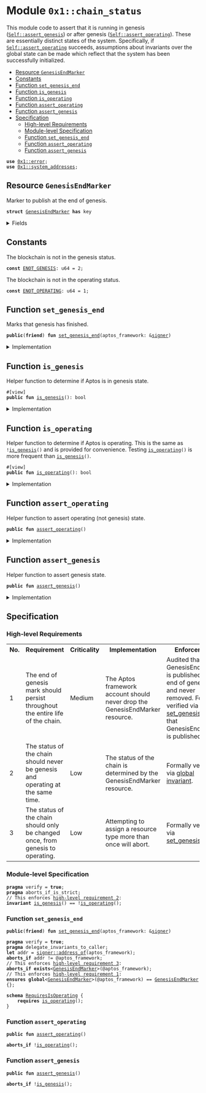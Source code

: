 
<a id="0x1_chain_status"></a>

# Module `0x1::chain_status`

This module code to assert that it is running in genesis (<code><a href="chain_status.md#0x1_chain_status_assert_genesis">Self::assert_genesis</a></code>) or after
genesis (<code><a href="chain_status.md#0x1_chain_status_assert_operating">Self::assert_operating</a></code>). These are essentially distinct states of the system. Specifically,
if <code><a href="chain_status.md#0x1_chain_status_assert_operating">Self::assert_operating</a></code> succeeds, assumptions about invariants over the global state can be made
which reflect that the system has been successfully initialized.


-  [Resource `GenesisEndMarker`](#0x1_chain_status_GenesisEndMarker)
-  [Constants](#@Constants_0)
-  [Function `set_genesis_end`](#0x1_chain_status_set_genesis_end)
-  [Function `is_genesis`](#0x1_chain_status_is_genesis)
-  [Function `is_operating`](#0x1_chain_status_is_operating)
-  [Function `assert_operating`](#0x1_chain_status_assert_operating)
-  [Function `assert_genesis`](#0x1_chain_status_assert_genesis)
-  [Specification](#@Specification_1)
    -  [High-level Requirements](#high-level-req)
    -  [Module-level Specification](#module-level-spec)
    -  [Function `set_genesis_end`](#@Specification_1_set_genesis_end)
    -  [Function `assert_operating`](#@Specification_1_assert_operating)
    -  [Function `assert_genesis`](#@Specification_1_assert_genesis)


<pre><code><b>use</b> <a href="../../aptos-stdlib/../move-stdlib/tests/compiler-v2-doc/error.md#0x1_error">0x1::error</a>;
<b>use</b> <a href="system_addresses.md#0x1_system_addresses">0x1::system_addresses</a>;
</code></pre>



<a id="0x1_chain_status_GenesisEndMarker"></a>

## Resource `GenesisEndMarker`

Marker to publish at the end of genesis.


<pre><code><b>struct</b> <a href="chain_status.md#0x1_chain_status_GenesisEndMarker">GenesisEndMarker</a> <b>has</b> key
</code></pre>



<details>
<summary>Fields</summary>


<dl>
<dt>
<code>dummy_field: bool</code>
</dt>
<dd>

</dd>
</dl>


</details>

<a id="@Constants_0"></a>

## Constants


<a id="0x1_chain_status_ENOT_GENESIS"></a>

The blockchain is not in the genesis status.


<pre><code><b>const</b> <a href="chain_status.md#0x1_chain_status_ENOT_GENESIS">ENOT_GENESIS</a>: u64 = 2;
</code></pre>



<a id="0x1_chain_status_ENOT_OPERATING"></a>

The blockchain is not in the operating status.


<pre><code><b>const</b> <a href="chain_status.md#0x1_chain_status_ENOT_OPERATING">ENOT_OPERATING</a>: u64 = 1;
</code></pre>



<a id="0x1_chain_status_set_genesis_end"></a>

## Function `set_genesis_end`

Marks that genesis has finished.


<pre><code><b>public</b>(<b>friend</b>) <b>fun</b> <a href="chain_status.md#0x1_chain_status_set_genesis_end">set_genesis_end</a>(aptos_framework: &<a href="../../aptos-stdlib/../move-stdlib/tests/compiler-v2-doc/signer.md#0x1_signer">signer</a>)
</code></pre>



<details>
<summary>Implementation</summary>


<pre><code><b>public</b>(<b>friend</b>) <b>fun</b> <a href="chain_status.md#0x1_chain_status_set_genesis_end">set_genesis_end</a>(aptos_framework: &<a href="../../aptos-stdlib/../move-stdlib/tests/compiler-v2-doc/signer.md#0x1_signer">signer</a>) {
    <a href="system_addresses.md#0x1_system_addresses_assert_aptos_framework">system_addresses::assert_aptos_framework</a>(aptos_framework);
    <b>move_to</b>(aptos_framework, <a href="chain_status.md#0x1_chain_status_GenesisEndMarker">GenesisEndMarker</a> {});
}
</code></pre>



</details>

<a id="0x1_chain_status_is_genesis"></a>

## Function `is_genesis`

Helper function to determine if Aptos is in genesis state.


<pre><code>#[view]
<b>public</b> <b>fun</b> <a href="chain_status.md#0x1_chain_status_is_genesis">is_genesis</a>(): bool
</code></pre>



<details>
<summary>Implementation</summary>


<pre><code><b>public</b> <b>fun</b> <a href="chain_status.md#0x1_chain_status_is_genesis">is_genesis</a>(): bool {
    !<b>exists</b>&lt;<a href="chain_status.md#0x1_chain_status_GenesisEndMarker">GenesisEndMarker</a>&gt;(@aptos_framework)
}
</code></pre>



</details>

<a id="0x1_chain_status_is_operating"></a>

## Function `is_operating`

Helper function to determine if Aptos is operating. This is
the same as <code>!<a href="chain_status.md#0x1_chain_status_is_genesis">is_genesis</a>()</code> and is provided for convenience.
Testing <code><a href="chain_status.md#0x1_chain_status_is_operating">is_operating</a>()</code> is more frequent than <code><a href="chain_status.md#0x1_chain_status_is_genesis">is_genesis</a>()</code>.


<pre><code>#[view]
<b>public</b> <b>fun</b> <a href="chain_status.md#0x1_chain_status_is_operating">is_operating</a>(): bool
</code></pre>



<details>
<summary>Implementation</summary>


<pre><code><b>public</b> <b>fun</b> <a href="chain_status.md#0x1_chain_status_is_operating">is_operating</a>(): bool {
    <b>exists</b>&lt;<a href="chain_status.md#0x1_chain_status_GenesisEndMarker">GenesisEndMarker</a>&gt;(@aptos_framework)
}
</code></pre>



</details>

<a id="0x1_chain_status_assert_operating"></a>

## Function `assert_operating`

Helper function to assert operating (not genesis) state.


<pre><code><b>public</b> <b>fun</b> <a href="chain_status.md#0x1_chain_status_assert_operating">assert_operating</a>()
</code></pre>



<details>
<summary>Implementation</summary>


<pre><code><b>public</b> <b>fun</b> <a href="chain_status.md#0x1_chain_status_assert_operating">assert_operating</a>() {
    <b>assert</b>!(<a href="chain_status.md#0x1_chain_status_is_operating">is_operating</a>(), <a href="../../aptos-stdlib/../move-stdlib/tests/compiler-v2-doc/error.md#0x1_error_invalid_state">error::invalid_state</a>(<a href="chain_status.md#0x1_chain_status_ENOT_OPERATING">ENOT_OPERATING</a>));
}
</code></pre>



</details>

<a id="0x1_chain_status_assert_genesis"></a>

## Function `assert_genesis`

Helper function to assert genesis state.


<pre><code><b>public</b> <b>fun</b> <a href="chain_status.md#0x1_chain_status_assert_genesis">assert_genesis</a>()
</code></pre>



<details>
<summary>Implementation</summary>


<pre><code><b>public</b> <b>fun</b> <a href="chain_status.md#0x1_chain_status_assert_genesis">assert_genesis</a>() {
    <b>assert</b>!(<a href="chain_status.md#0x1_chain_status_is_genesis">is_genesis</a>(), <a href="../../aptos-stdlib/../move-stdlib/tests/compiler-v2-doc/error.md#0x1_error_invalid_state">error::invalid_state</a>(<a href="chain_status.md#0x1_chain_status_ENOT_OPERATING">ENOT_OPERATING</a>));
}
</code></pre>



</details>

<a id="@Specification_1"></a>

## Specification




<a id="high-level-req"></a>

### High-level Requirements

<table>
<tr>
<th>No.</th><th>Requirement</th><th>Criticality</th><th>Implementation</th><th>Enforcement</th>
</tr>

<tr>
<td>1</td>
<td>The end of genesis mark should persist throughout the entire life of the chain.</td>
<td>Medium</td>
<td>The Aptos framework account should never drop the GenesisEndMarker resource.</td>
<td>Audited that GenesisEndMarker is published at the end of genesis and never removed. Formally verified via <a href="#high-level-req-1">set_genesis_end</a> that GenesisEndMarker is published.</td>
</tr>

<tr>
<td>2</td>
<td>The status of the chain should never be genesis and operating at the same time.</td>
<td>Low</td>
<td>The status of the chain is determined by the GenesisEndMarker resource.</td>
<td>Formally verified via <a href="#high-level-req-2">global invariant</a>.</td>
</tr>

<tr>
<td>3</td>
<td>The status of the chain should only be changed once, from genesis to operating.</td>
<td>Low</td>
<td>Attempting to assign a resource type more than once will abort.</td>
<td>Formally verified via <a href="#high-level-req-3">set_genesis_end</a>.</td>
</tr>

</table>




<a id="module-level-spec"></a>

### Module-level Specification


<pre><code><b>pragma</b> verify = <b>true</b>;
<b>pragma</b> aborts_if_is_strict;
// This enforces <a id="high-level-req-2" href="#high-level-req">high-level requirement 2</a>:
<b>invariant</b> <a href="chain_status.md#0x1_chain_status_is_genesis">is_genesis</a>() == !<a href="chain_status.md#0x1_chain_status_is_operating">is_operating</a>();
</code></pre>



<a id="@Specification_1_set_genesis_end"></a>

### Function `set_genesis_end`


<pre><code><b>public</b>(<b>friend</b>) <b>fun</b> <a href="chain_status.md#0x1_chain_status_set_genesis_end">set_genesis_end</a>(aptos_framework: &<a href="../../aptos-stdlib/../move-stdlib/tests/compiler-v2-doc/signer.md#0x1_signer">signer</a>)
</code></pre>




<pre><code><b>pragma</b> verify = <b>true</b>;
<b>pragma</b> delegate_invariants_to_caller;
<b>let</b> addr = <a href="../../aptos-stdlib/../move-stdlib/tests/compiler-v2-doc/signer.md#0x1_signer_address_of">signer::address_of</a>(aptos_framework);
<b>aborts_if</b> addr != @aptos_framework;
// This enforces <a id="high-level-req-3" href="#high-level-req">high-level requirement 3</a>:
<b>aborts_if</b> <b>exists</b>&lt;<a href="chain_status.md#0x1_chain_status_GenesisEndMarker">GenesisEndMarker</a>&gt;(@aptos_framework);
// This enforces <a id="high-level-req-1" href="#high-level-req">high-level requirement 1</a>:
<b>ensures</b> <b>global</b>&lt;<a href="chain_status.md#0x1_chain_status_GenesisEndMarker">GenesisEndMarker</a>&gt;(@aptos_framework) == <a href="chain_status.md#0x1_chain_status_GenesisEndMarker">GenesisEndMarker</a> {};
</code></pre>




<a id="0x1_chain_status_RequiresIsOperating"></a>


<pre><code><b>schema</b> <a href="chain_status.md#0x1_chain_status_RequiresIsOperating">RequiresIsOperating</a> {
    <b>requires</b> <a href="chain_status.md#0x1_chain_status_is_operating">is_operating</a>();
}
</code></pre>



<a id="@Specification_1_assert_operating"></a>

### Function `assert_operating`


<pre><code><b>public</b> <b>fun</b> <a href="chain_status.md#0x1_chain_status_assert_operating">assert_operating</a>()
</code></pre>




<pre><code><b>aborts_if</b> !<a href="chain_status.md#0x1_chain_status_is_operating">is_operating</a>();
</code></pre>



<a id="@Specification_1_assert_genesis"></a>

### Function `assert_genesis`


<pre><code><b>public</b> <b>fun</b> <a href="chain_status.md#0x1_chain_status_assert_genesis">assert_genesis</a>()
</code></pre>




<pre><code><b>aborts_if</b> !<a href="chain_status.md#0x1_chain_status_is_genesis">is_genesis</a>();
</code></pre>


[move-book]: https://aptos.dev/move/book/SUMMARY
